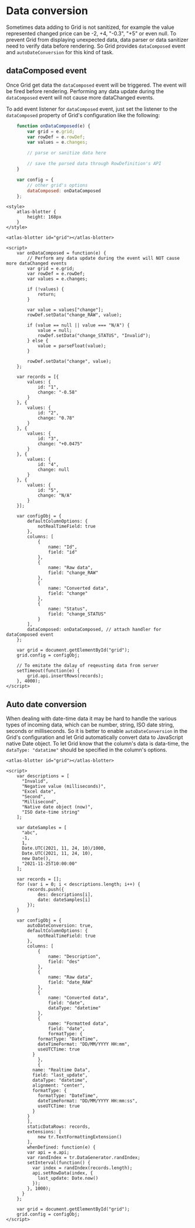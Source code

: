 # Data conversion

Sometimes data adding to Grid is not sanitized, for example the value represented changed price can be -2, +4, "-0.3", "+5" or even null. To prevent Grid from displaying unexpected data, data parser or data sanitizer need to verify data before rendering. So Grid provides `dataComposed` event and `autoDateConversion` for this kind of task.

## dataComposed event

Once Grid get data the `dataComposed` event will be triggered. The event will be fired before rendering. Performing any data update during the `dataComposed` event will not cause more dataChanged events.

To add event listener for `dataComposed` event, just set the listener to the `dataComposed` property of Grid's configuration like the following:

```js
	function onDataComposed(e) {
		var grid = e.grid;
		var rowDef = e.rowDef;
		var values = e.changes;

		// parse or sanitize data here

		// save the parsed data through RowDefinition's API 
	}

	var config = {
		// other grid's options
		dataComposed: onDataComposed
	};
```

```live
<style>
	atlas-blotter {
		height: 168px
	}
</style>

<atlas-blotter id="grid"></atlas-blotter>

<script>
	var onDataComposed = function(e) {
		// Perform any data update during the event will NOT cause more dataChanged events
		var grid = e.grid;
		var rowDef = e.rowDef;
		var values = e.changes;

		if (!values) {
			return;
		}

		var value = values["change"];
		rowDef.setData("change_RAW", value);

		if (value == null || value === "N/A") {
			value = null;
			rowDef.setData("change_STATUS", "Invalid");
		} else {
			value = parseFloat(value);
		}

		rowDef.setData("change", value);
	};

	var records = [{ 
		values: {
			id: "1",
			change: "-0.58"
		}
	}, {
		values: {
			id: "2",
			change: "0.78"
		}
	}, {
		values: {
			id: "3",
			change: "+0.0475"
		}
	}, {
		values: {
			id: "4",
			change: null
		}
	}, {
		values: {
			id: "5",
			change: "N/A"
		}
	}];

	var configObj = {
		defaultColumnOptions: {
			notRealTimeField: true
		},
		columns: [
			{
				name: "Id",
				field: "id"
			},
			{
				name: "Raw data",
				field: "change_RAW"
			},
			{
				name: "Converted data",
				field: "change"
			},
			{
				name: "Status",
				field: "change_STATUS"
			}
		],
		dataComposed: onDataComposed, // attach handler for dataComposed event
	};

	var grid = document.getElementById("grid");
	grid.config = configObj;

	// To emitate the dalay of reqeusting data from server
	setTimeout(function(e) {
		grid.api.insertRows(records);
	}, 4000);
</script>
```

## Auto date conversion

When dealing with date-time data it may be hard to handle the various types of incoming data, which can be number, string, ISO date string, seconds or milliseconds. So it is better to enable `autoDateConversion` in the Grid's configuration and let Grid automatically convert data to JavaScript native Date object. To let Grid know that the column's data is data-time, the `dataType: "datatime"` should be specified in the column's options.

```live
<atlas-blotter id="grid"></atlas-blotter>

<script>
	var descriptions = [
	  "Invalid",
	  "Negative value (milliseconds)",
	  "Excel date",
	  "Second",
	  "Millisecond",			
	  "Native date object (now)",
	  "ISO date-time string"
	];

	var dateSamples = [
	  "abc",
	  -1,
	  1,
	  Date.UTC(2021, 11, 24, 10)/1000,
	  Date.UTC(2021, 11, 24, 10),			
	  new Date(),
	  "2021-11-25T10:00:00"
	];
	
	var records = [];
	for (var i = 0; i < descriptions.length; i++) {
		records.push({
			des: descriptions[i],
			date: dateSamples[i]
		});
	}

	var configObj = {
		autoDateConversion: true,
		defaultColumnOptions: {
			notRealTimeField: true
		},
		columns: [
			{
				name: "Description",
				field: "des"
			},
			{
				name: "Raw data",
				field: "date_RAW"
			},
			{
				name: "Converted data",
				field: "date",
				dataType: "datetime"
			},
			{
				name: "Formatted data",
				field: "date",
				formatType: {
	        formatType: "DateTime",
	        dateTimeFormat: "DD/MM/YYYY HH:mm",
	        useUTCTime: true
	      }
			},
			{
	      name: "Realtime Data",
	      field: "last_update",
	      dataType: "datetime",
	      alignment: "center",
	      formatType: {
	        formatType: "DateTime",
	        dateTimeFormat: "DD/MM/YYYY HH:mm:ss",
	        useUTCTime: true
	      }
	    }
		],
		staticDataRows: records,
		extensions: [
			new tr.TextFormattingExtension()
		],
		whenDefined: function(e) {
	    var api = e.api;
	    var randIndex = tr.DataGenerator.randIndex;
	    setInterval(function() {
	      var index = randIndex(records.length);
	      api.setRowData(index, {
	        last_update: Date.now()
	      });
	    }, 1000);
	  }
	};

	var grid = document.getElementById("grid");
	grid.config = configObj;
</script>
```
